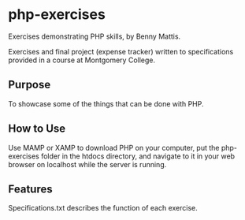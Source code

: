 # php-exercises

Exercises demonstrating PHP skills, by Benny Mattis.  

Exercises and final project (expense tracker) written to specifications provided in a course at Montgomery College.

## Purpose

To showcase some of the things that can be done with PHP.

## How to Use

Use MAMP or XAMP to download PHP on your computer, put the php-exercises folder in the htdocs directory, and navigate to it in your web browser on localhost while the server is running.

## Features

Specifications.txt describes the function of each exercise.
